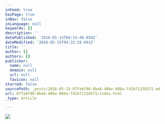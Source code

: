 ```yaml
---
inFeed: true
hasPage: true
inNav: false
inLanguage: null
keywords: []
description: ''
datePublished: '2016-05-15T04:33:48.050Z'
dateModified: '2016-05-15T04:22:28.691Z'
title: ''
author: []
authors: []
publisher:
  name: null
  domain: null
  url: null
  favicon: null
starred: false
sourcePath: _posts/2016-05-15-07fa6f90-8be8-40be-888a-f42b71158571.md
url: 07fa6f90-8be8-40be-888a-f42b71158571/index.html
_type: Article

---
```

![](https://the-grid-user-content.s3-us-west-2.amazonaws.com/f603e88d-8b9a-4021-9a62-b2503d5f898e.jpg)